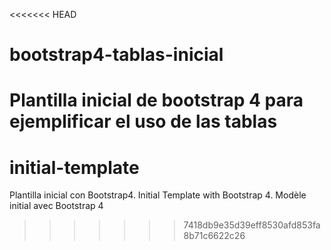 <<<<<<< HEAD
# bootstrap4-tablas-inicial
Plantilla inicial de bootstrap 4 para ejemplificar el uso de las tablas
=======
# initial-template
Plantilla inicial con Bootstrap4. Initial Template with Bootstrap 4.  Modèle initial avec Bootstrap 4
>>>>>>> 7418db9e35d39eff8530afd853fa8b71c6622c26
